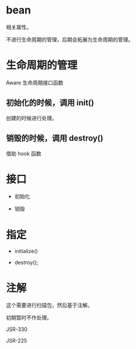 # bean

相关属性。

不进行生命周期的管理，后期会拓展为生命周期的管理。

# 生命周期的管理

Aware 生命周期接口函数

## 初始化的时候，调用 init()

创建的时候进行处理。

## 销毁的时候，调用 destroy()

借助 hook 函数

# 接口

- 初始化

- 销毁

# 指定

- initialize()

- destroy();

# 注解

这个需要进行扫描包，然后基于注解。

初期暂时不作处理。

JSR-330

JSR-225

